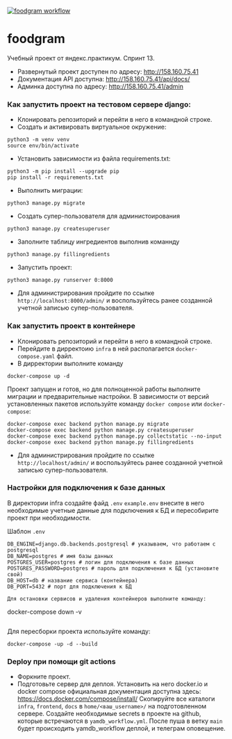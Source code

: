 [![foodgram workflow](https://github.com/kirill-chu/foodgram-project-react/actions/workflows/foodgram_workflow.yml/badge.svg?branch=master)](https://github.com/kirill-chu/foodgram-project-react/actions/workflows/foodgram_workflow.yml)

# foodgram

Учебный проект от яндекс.практикум. Спринт 13.
- Развернутый проект доступен по адресу: http://158.160.75.41
- Документация API доступна: http://158.160.75.41/api/docs/
- Админка доступна по адресу: http://158.160.75.41/admin

### Как запустить проект на тестовом сервере django:
- Клонировать репозиторий и перейти в него в командной строке.
- Cоздать и активировать виртуальное окружение:
```
python3 -m venv venv 
source env/bin/activate
```

- Установить зависимости из файла requirements.txt:
```
python3 -m pip install --upgrade pip
pip install -r requirements.txt
```

- Выполнить миграции:
```
python3 manage.py migrate
```

-  Создать супер-пользователя для администоирования
```
python3 manage.py createsuperuser
```

- Заполните таблицу ингредиентов выполнив команнду
```
python3 manage.py fillingredients
```

- Запустить проект:
```
python3 manage.py runserver 0:8000
```
- Для администрирования пройдите по ссылке `http://localhost:8000/admin/` и воспользуйтесь ранее созданной учетной записью супер-пользователя.


### Как запустить проект в контейнере
- Клонировать репозиторий и перейти в него в командной строке.
- Перейдите в дирректоию `infra` в ней располагается `docker-compose.yaml` файл.
- В дирректории выполните команду
```
docker-compose up -d
```
Проект запущен и готов, но для полноценной работы выполните миграции и предварительные настройки. В зависимости от версий установленных пакетов используйте команду `docker compose` или `docker-compose`:
```
docker-compose exec backend python manage.py migrate
docker-compose exec backend python manage.py createsuperuser
docker-compose exec backend python manage.py collectstatic --no-input
docker-compose exec backend python manage.py fillingredients
```
- Для администрирования пройдите по ссылке `http://localhost/admin/` и воспользуйтесь ранее созданной учетной записью супер-пользователя.


### Настройки для подключения к базе данных
В директории infra создайте файд `.env` `example.env` внесите в него необходимые учетные данные для подключения к БД и пересобирите проект при необходимости.

Шаблон `.env`
```
DB_ENGINE=django.db.backends.postgresql # указываем, что работаем с postgresql
DB_NAME=postgres # имя базы данных
POSTGRES_USER=postgres # логин для подключения к базе данных
POSTGRES_PASSWORD=postgres # пароль для подключения к БД (установите свой)
DB_HOST=db # название сервиса (контейнера)
DB_PORT=5432 # порт для подключения к БД 

Для остановки сервисов и удаления контейнеров выполните команду:
```
docker-compose down -v
```

```
Для пересборки проекта используйте команду:
```
docker-compose -up -d --build
```

### Deploy при помощи git actions
- Форкните проект.
- Подготовьте сервер для деплоя.
Установить на него docker.io и docker compose официальная документация доступна здесь: https://docs.docker.com/compose/install/
Скопируйте все каталоги `infra`, `frontend`, `docs` в `home/<ваш_username>/` на подготовленном сервере.
Создайте необходимые secrets в проекте на github, которые встречаются в `yamdb_workflow.yml`.
После пуша в ветку `main` будет происходить yamdb_workflow деплой, и телеграм оповещение.
